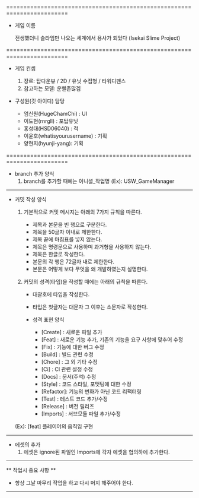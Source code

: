========================================================================


* 게임 이름 

  전생했더니 슬라임만 나오는 세계에서 용사가 되었다 (Isekai Slime Project)


========================================================================

* 게임 컨셉
  1. 장르: 탑다운뷰 / 2D / 유닛 수집형 / 타워디펜스
  2. 참고하는 모델: 운빨존많겜

* 구성원(깃 아이디) 담당
  - 엄신원(HugeChamChi) : UI 
  - 이도현(rnrgll)     : 포탑유닛
  - 홍성대(HSD06040)   : 적
  - 이윤호(whatisyourusername) : 기획
  - 양현지(hyunji-yang): 기획

========================================================================

* branch 추가 양식
  1. branch를 추가할 때에는 이니셜_작업명
     (Ex): USW_GameManager
     
-------------------------------------------------------------------------

* 커밋 작성 양식
  1. 기본적으로 커밋 메시지는 아래의 7가지 규칙을 따른다.
     - 제목과 본문을 빈 행으로 구분한다.
     - 제목을 50글자 이내로 제한한다.
     - 제목 끝에 마침표를 넣지 않는다.
     - 제목은 명령문으로 사용하며 과거형을 사용하지 않는다.
     - 제목은 한글로 작성한다.
     - 본문의 각 행은 72글자 내로 제한한다.
     - 본문은 어떻게 보다 무엇을 왜 개발하였는지 설명한다.

  2. 커밋의 성격(타입)을 작성할 때에는 아래의 규칙을 따른다.
     - 대괄호에 타입을 작성한다.
     - 타입은 첫글자는 대문자 그 이후는 소문자로 작성한다.
    
     - 성격 표현 양식
       - [Create]  : 새로운 파일 추가
       - [Feat]    : 새로운 기능 추가, 기존의 기능을 요구 사항에 맞추어 수정
       - [Fix]     : 기능에 대한 버그 수정
       - [Build]   : 빌드 관련 수정
       - [Chore]   : 그 외 기타 수정
       - [Ci]      : CI 관련 설정 수정
       - [Docs]    : 문서(주석) 수정
       - [Style]   : 코드 스타일, 포맷팅에 대한 수정
       - [Refactor]: 기능의 변화가 아닌 코드 리팩터링
       - [Test]    : 테스트 코드 추가/수정
       - [Release] : 버전 릴리즈
       - [Imports] : 서브모듈 파일 추가/수정
   
      
   (Ex): [feat] 플레이어의 움직임 구현

----------------------------------------------------------------------------
      
* 에셋의 추가
  1. 에셋은 ignore된 파일인 Imports에 각자 에셋을 협의하에 추가한다.
 
----------------------------------------------------------------------------

** 작업시 중요 사항 **
 - 항상 그날 마무리 작업을 하고 다시 머지 해주어야 한다.

----------------------------------------------------------------------------
  
